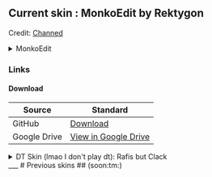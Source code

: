 ## Current skin : MonkoEdit by Rektygon
Credit: [Channed](https://osu.ppy.sh/users/13008533)

<details>
<summary>MonkoEdit</summary>
<img src="https://osu.ppy.sh/ss/19256883/dedf" title="Menu BG" alt="Skin screenshot of menu background">
<img src="https://canman.s-ul.eu/5iMMK9d4" title="Song Select" alt="Skin screenshot of song select">
<img src="https://canman.s-ul.eu/eB5CWFhR" title="Mod Icons" alt="Skin screenshot of mod icons">
<img src="https://canman.s-ul.eu/kBlxOWYw" title="Gameplay" alt="Skin screenshot of gameplay">
<img src="https://canman.s-ul.eu/g4udjnSx" title="Gameplay with hidden enabled" alt="Skin screenshot of gameplay">
<img src="https://canman.s-ul.eu/Dj7s7l5p" title="Spinner" alt="Skin screenshot of gameplay (spinner)">
<img src="https://canman.s-ul.eu/zH94cPsp" title="Section Pass" alt="Skin screenshot of section pass">
<img src="https://canman.s-ul.eu/VPfNGxSY" title="Section Fail" alt="Skin screenshot of section fail">
<img src="https://canman.s-ul.eu/TBgzDVOD" title="Pause Overlay" alt="Skin screenshot of pause overlay">
<img src="https://canman.s-ul.eu/ncwllwcj" title="Fail Overlay" alt="Skin screenshot of fail overlay">
<img src="https://canman.s-ul.eu/sCqnf0el" title="Ranking Panel (HD SS)" alt="Skin screenshot of ranking panel (grey SS HD)">
<img src="https://canman.s-ul.eu/MV8V1Shf" title="Ranking Panel (HD S)" alt="Skin screenshot of ranking panel (grey S HD)">
<img src="https://canman.s-ul.eu/2XKtsXQC" title="Ranking Panel (SS)" alt="Skin screenshot of ranking panel (SS)">
<img src="https://canman.s-ul.eu/lRHLBrAG" title="Ranking Panel (S)" alt="Skin screenshot of ranking panel (S)">
<img src="https://canman.s-ul.eu/MfHoHcg1" title="Ranking Panel (A)" alt="Skin screenshot of ranking panel (A)">
<img src="https://canman.s-ul.eu/kxthvQPR" title="Ranking Panel (B)" alt="Skin screenshot of ranking panel (B)">
<img src="https://canman.s-ul.eu/8lJ5UykJ" title="Ranking Panel (C)" alt="Skin screenshot of ranking panel (C)">
<img src="https://canman.s-ul.eu/rtRj9of1" title="Ranking Panel (D)" alt="Skin screenshot of ranking panel (D)">
</details>

### Links

#### Download
|Source|Standard|
|------|--------|
|GitHub|[Download](https://rektygon.s-ul.eu/LpO3ZXOQ)|
|Google Drive|[View in Google Drive](https://drive.google.com/file/d/1niFXmiz-0ongWZLn7JrcXXfiCnDgIGwB/view?usp=sharing)|

<details>
<summary>DT Skin (lmao I don't play dt): Rafis but Clack</summary>
<img src="https://canman.s-ul.eu/qir85d2r" title="Menu BG" alt="Skin screenshot of menu background">
<img src="https://canman.s-ul.eu/l9NAOls3" title="Song Select" alt="Skin screenshot of song select">
<img src="https://canman.s-ul.eu/kFTgaw7o" title="Mod Icons" alt="Skin screenshot of mod icons">
<img src="https://canman.s-ul.eu/OVOfQhnb" title="Gameplay" alt="Skin screenshot of gameplay">
<img src="https://canman.s-ul.eu/MtRDu3Yw" title="Gameplay with hidden enabled" alt="Skin screenshot of gameplay">
<img src="https://canman.s-ul.eu/GytWYH7Y" title="Spinner" alt="Skin screenshot of gameplay (spinner)">
<img src="https://canman.s-ul.eu/1FNr21Il" title="Section Pass" alt="Skin screenshot of section pass">
<img src="https://canman.s-ul.eu/r2RifZQm" title="Section Fail" alt="Skin screenshot of section fail">
<img src="https://canman.s-ul.eu/1gkcsAJD" title="Pause Overlay" alt="Skin screenshot of pause overlay">
<img src="https://canman.s-ul.eu/5aSwDkOm" title="Fail Overlay" alt="Skin screenshot of fail overlay">
<img src="https://canman.s-ul.eu/fX6CLV4l" title="Ranking Panel (HD SS)" alt="Skin screenshot of ranking panel (grey SS HD)">
<img src="https://canman.s-ul.eu/BjHxbEWZ" title="Ranking Panel (HD S)" alt="Skin screenshot of ranking panel (grey S HD)">
<img src="https://canman.s-ul.eu/4SM3yCVn" title="Ranking Panel (SS)" alt="Skin screenshot of ranking panel (SS)">
<img src="https://canman.s-ul.eu/jmdSI5Rs" title="Ranking Panel (S)" alt="Skin screenshot of ranking panel (S)">
<img src="https://canman.s-ul.eu/dhCpNe5d" title="Ranking Panel (A)" alt="Skin screenshot of ranking panel (A)">
<img src="https://canman.s-ul.eu/7ACeKPy7" title="Ranking Panel (B)" alt="Skin screenshot of ranking panel (B)">
<img src="https://canman.s-ul.eu/6Yrq9HLa" title="Ranking Panel (C)" alt="Skin screenshot of ranking panel (C)">
<img src="https://canman.s-ul.eu/w4NCVjPG" title="Ranking Panel (D)" alt="Skin screenshot of ranking panel (D)">
</details>
___
# Previous skins
## (soon:tm:)